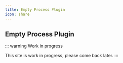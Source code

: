```yaml
---
title: Empty Process Plugin
icon: share
---
```


## Empty Process Plugin

::: warning Work in progress

This site is work in progress, please come back later.
:::